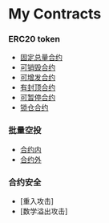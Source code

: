 # My Contracts

### ERC20 token
- [固定总量合约](./ERC20/固定总量合约/ERC20TOKEN.sol)
- [可销毁合约](./ERC20/可销毁合约/ERC20TOKEN.sol)
- [可增发合约](./ERC20/可增发合约/ERC20TOKEN.sol)
- [有封顶合约](./ERC20/有封顶合约/ERC20TOKEN.sol)
- [可暂停合约](./ERC20/可暂停合约/ERC20TOKEN.sol)
- [锁仓合约](./ERC20/锁仓合约/ERC20TOKEN.sol)

### 批量空投
- [合约内](./批量空投/合约内/Airdropper.sol)
- [合约外](./批量空投/合约外/Airdropper.sol)

### 合约安全
- [重入攻击]
- [数学溢出攻击]